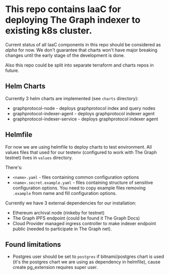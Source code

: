 # This repo contains IaaC for deploying The Graph indexer to existing k8s cluster.
Current status of all IaaC components in this repo should be considered as *alpha* for now.
We don't guarantee that charts won't have major breaking changes until the early stage of the development is done.

Also this repo could be split into separate terraform and charts repos in future.

## Helm Charts
Currently 3 helm charts are implemented (see `charts` directory):
* graphprotocol-node - deploys graphprotocol index and query nodes
* graphprotocol-indexer-agent - deploys graphprotocol indexer agent
* graphprotocol-indexer-service - deploys graphprotocol indexer agent

## Helmfile
For now we are using helmfile to deploy charts to test environment.
All values files that used for our testenv (configured to work with The Graph testnet) lives in `values` directory.

There's:
* `<name>.yaml` - files containing common configuration options
* `<name>.secret.example.yaml` - files containing structure of sensitive configuration options. You need to copy example files removing `.example` from name and fill configuration options.

Currently we have 3 external dependencies for our installation:
* Ethereum archival node (rinkeby for testnet)
* The Graph IPFS endpoint (could be found it The Graph Docs)
* Cloud Provider managed ingress controller to make indexer endpoint public (needed to participate in The Graph net).

## Found limitations
* Postgres user should be set to `postgres` if bitnami/postgres chart is used (it's the postgres chart we are using as dependency in helmfile), cause create pg_extension requires super user.
